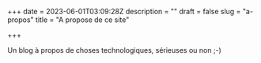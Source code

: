 +++
date = 2023-06-01T03:09:28Z
description = ""
draft = false
slug = "a-propos"
title = "A propose de ce site"

+++

Un blog à propos de choses technologiques, sérieuses ou non ;-)
